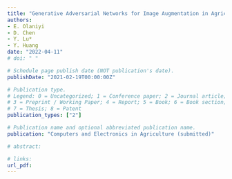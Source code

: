 ```yaml
---
title: "Generative Adversarial Networks for Image Augmentation in Agriculture: A Systematic Review"
authors: 
- E. Olaniyi
- D. Chen
- Y. Lu*
- Y. Huang
date: "2022-04-11"
# doi: " "

# Schedule page publish date (NOT publication's date).
publishDate: "2021-02-19T00:00:00Z"

# Publication type.
# Legend: 0 = Uncategorized; 1 = Conference paper; 2 = Journal article;
# 3 = Preprint / Working Paper; 4 = Report; 5 = Book; 6 = Book section;
# 7 = Thesis; 8 = Patent
publication_types: ["2"]

# Publication name and optional abbreviated publication name.
publication: "Computers and Electronics in Agriculture (submitted)"

# abstract: 

# links:
url_pdf: 
---
```


